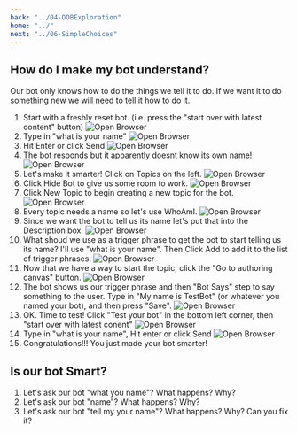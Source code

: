 ```yaml
---
back: "../04-OOBExploration"
home: "../"
next: "../06-SimpleChoices"
---
```


## How do I make my bot understand?

Our bot only knows how to do the things we tell it to do. If we want it to do something new we will need to tell it how to do it.

1. Start with a freshly reset bot. (i.e. press the "start over with latest content" button)
   ![Open Browser](./images/EB01.png)
1. Type in "what is your name"
    ![Open Browser](./images/EB01.png)
1. Hit Enter or click Send
    ![Open Browser](./images/EB02.png)
1. The bot responds but it apparently doesnt know its own name! 
    ![Open Browser](./images/EB03.png)
1. Let's make it smarter!  Click on Topics on the left.
    ![Open Browser](./images/EB04.png)
1. Click Hide Bot to give us some room to work.
    ![Open Browser](./images/EB05.png)
1. Click New Topic to begin creating a new topic for the bot.
    ![Open Browser](./images/EB06.png)
1. Every topic needs a name so let's use WhoAmI.
    ![Open Browser](./images/EB07.png)
1. Since we want the bot to tell us its name let's put that into the Description box.
    ![Open Browser](./images/EB08.png)
1. What shoud we use as a trigger phrase to get the bot to start telling us its name?  I'll use "what is your name". Then Click Add to add it to the list of trigger phrases.
    ![Open Browser](./images/EB09.png)
1.  Now that we have a way to start the topic, click the "Go to authoring canvas" button.
    ![Open Browser](./images/EB11.png)
1. The bot shows us our trigger phrase and then "Bot Says" step to say something to the user.  Type in "My name is TestBot" (or whatever you named your bot), and then press "Save".
    ![Open Browser](./images/EB12.png)
1. OK. Time to test!  Click "Test your bot" in the bottom left corner, then "start over with latest conent"
    ![Open Browser](./images/EB14.png)
1. Type in "what is your name", Hit enter or click Send
    ![Open Browser](./images/EB16.png)
1. Congratulations!!!  You just made your bot smarter!


## Is our bot Smart?

1. Let's ask our bot "what you name"? What happens? Why?
2. Let's ask our bot "name"? What happens? Why?
3. Let's ask our bot "tell my your name"? What happens? Why? Can you fix it?
